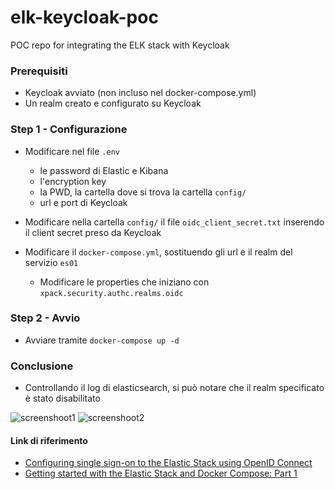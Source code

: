 # elk-keycloak-poc
POC repo for integrating the ELK stack with Keycloak

### Prerequisiti
- Keycloak avviato (non incluso nel docker-compose.yml)
- Un realm creato e configurato su Keycloak

### Step 1 - Configurazione
- Modificare nel file `.env` 
  - le password di Elastic e Kibana
  - l'encryption key
  - la PWD, la cartella dove si trova la cartella `config/`
  - url e port di Keycloak

- Modificare nella cartella `config/` il file `oidc_client_secret.txt` inserendo il client secret preso da Keycloak
- Modificare il `docker-compose.yml`, sostituendo gli url e il realm del servizio `es01`
  - Modificare le properties che iniziano con `xpack.security.authc.realms.oidc`

### Step 2 - Avvio
- Avviare tramite `docker-compose up -d`

### Conclusione
- Controllando il log di elasticsearch, si può notare che il realm specificato è stato disabilitato

![screenshoot1](https://github.com/user-attachments/assets/4ea46e33-cb6b-4d56-b909-4739fe36e44a)
![screenshoot2](https://github.com/user-attachments/assets/930c541e-4ca4-4359-9d3d-245b1a0ead69)

#### Link di riferimento
- [Configuring single sign-on to the Elastic Stack using OpenID Connect](https://www.elastic.co/guide/en/elasticsearch/reference/7.17/oidc-guide.html#oidc-elasticsearch-authentication)
- [Getting started with the Elastic Stack and Docker Compose: Part 1](https://www.elastic.co/blog/getting-started-with-the-elastic-stack-and-docker-compose)
